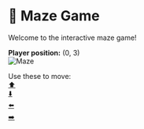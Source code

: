 # 🧩 Maze Game  
Welcome to the interactive maze game!

**Player position:** (0, 3)  
![Maze](https://recognize-instructor-criteria-other.trycloudflare.com/images/pos_0_3.png?t=1760501180823)

Use these to move:  
[⬆️](https://recognize-instructor-criteria-other.trycloudflare.com/move/0_3_w)  
[⬇️](https://recognize-instructor-criteria-other.trycloudflare.com/move/0_3_s)  
[⬅️](https://recognize-instructor-criteria-other.trycloudflare.com/move/0_3_a)  
[➡️](https://recognize-instructor-criteria-other.trycloudflare.com/move/0_3_d)
